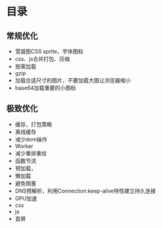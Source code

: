 # 目录


## 常规优化
- 雪碧图CSS sprite，字体图标
- css、js合并打包、压缩
- 按需加载
- gzip
- 加载合适尺寸的图片，不要加载大图让浏览器缩小
- base64加载重要的小图标


## 极致优化
- 缓存，打包策略
- 离线缓存
- 减少dom操作
- Worker
- 减少重排重绘
- 函数节流
- 预加载，
- 懒加载
- 避免阻塞
- DNS预解析，利用Connection:keep-alive特性建立持久连接
- GPU加速
- css
- js
- 首屏
